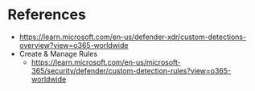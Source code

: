 # References
- https://learn.microsoft.com/en-us/defender-xdr/custom-detections-overview?view=o365-worldwide
- Create & Manage Rules
	- https://learn.microsoft.com/en-us/microsoft-365/security/defender/custom-detection-rules?view=o365-worldwide